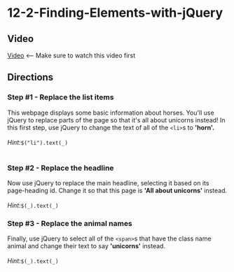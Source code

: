 # 12-2-Finding-Elements-with-jQuery

## Video

[Video](https://youtu.be/KDFtN6C5mO0) <-- Make sure to watch this video first<br>

## Directions

### Step #1 - Replace the list items <br>

This webpage displays some basic information about horses. You'll use jQuery to replace parts of the page so that it's all about unicorns instead! In this first step, use jQuery to change the text of all of the `<li>`s to **'horn'.**
<br><br>
_Hint:_`$("li").text(_)`
<br><br>
### Step #2 - Replace the headline <br>
Now use jQuery to replace the main headline, selecting it based on its page-heading id. Change it so that this page is **'All about unicorns'** instead.
<br><br>
_Hint:_`$(_).text(_)`

### Step #3 - Replace the animal names <br>
Finally, use jQuery to select all of the `<span>`s that have the class name animal and change their text to say **'unicorns'** instead.
<br><br>
_Hint:_`$(_).text(_)`

